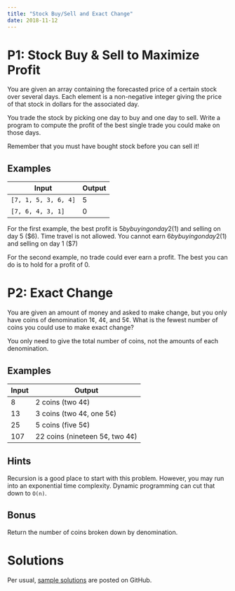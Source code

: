```yaml
---
title: "Stock Buy/Sell and Exact Change"
date: 2018-11-12
---
```


# P1: Stock Buy & Sell to Maximize Profit

You are given an array containing the forecasted price of a certain stock over several days. Each element is a non-negative integer giving the price of that stock in dollars for the associated day.

You trade the stock by picking one day to buy and one day to sell. Write a program to compute the profit of the best single trade you could make on those days.

Remember that you must have bought stock before you can sell it!

## Examples

| Input                | Output |
|----------------------|--------|
| `[7, 1, 5, 3, 6, 4]` | 5      |
| `[7, 6, 4, 3, 1]`    | 0      |

For the first example, the best profit is $5 by buying on day 2 ($1) and selling on day 5 ($6). Time travel is not allowed. You cannot earn $6 by buying on day 2 ($1) and selling on day 1 ($7)

For the second example, no trade could ever earn a profit. The best you can do is to hold for a profit of 0.


# P2: Exact Change

You are given an amount of money and asked to make change, but you only have coins of denomination 1¢, 4¢, and 5¢. What is the fewest number of coins you could use to make exact change?

You only need to give the total number of coins, not the amounts of each denomination.

## Examples

| Input | Output                         |
|-------|--------------------------------|
| 8     | 2 coins (two 4¢)               |
| 13    | 3 coins (two 4¢, one 5¢)       |
| 25    | 5 coins (five 5¢)              |
| 107   | 22 coins (nineteen 5¢, two 4¢) |

## Hints

Recursion is a good place to start with this problem. However, you may run into an exponential time complexity. Dynamic programming can cut that down to `O(n)`.

## Bonus

Return the number of coins broken down by denomination.


# Solutions

Per usual, [sample solutions][csip-uga/archive] are posted on GitHub.

[csip-uga/archive]: https://github.com/csip-uga/archive
